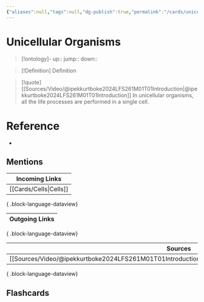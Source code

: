 ```yaml
---
{"aliases":null,"tags":null,"dg-publish":true,"permalink":"/cards/unicellular-organisms/","dgPassFrontmatter":true}
---
```


# Unicellular Organisms

> [!ontology]-
> up:: 
> jump:: 
> down:: 

> [!Definition] Definition

> [!quote] [[Sources/Video/@ipekkurtboke2024LFS261M01T01Introduction\|@ipekkurtboke2024LFS261M01T01Introduction]]
> In unicellular organisms, all the life processes are performed in a single cell.

# Reference

- 

## Mentions

| Incoming Links            |
| ------------------------- |
| [[Cards/Cells\|Cells]] |

{ .block-language-dataview}

| Outgoing Links |
| -------------- |

{ .block-language-dataview}

| Sources                                                                                                   |
| --------------------------------------------------------------------------------------------------------- |
| [[Sources/Video/@ipekkurtboke2024LFS261M01T01Introduction\|@ipekkurtboke2024LFS261M01T01Introduction]] |

{ .block-language-dataview}

## Flashcards
